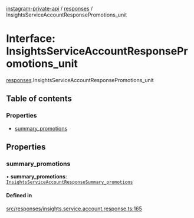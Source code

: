 [instagram-private-api](../../README.md) / [responses](../../modules/responses.md) / InsightsServiceAccountResponsePromotions_unit

# Interface: InsightsServiceAccountResponsePromotions\_unit

[responses](../../modules/responses.md).InsightsServiceAccountResponsePromotions_unit

## Table of contents

### Properties

- [summary\_promotions](InsightsServiceAccountResponsePromotions_unit.md#summary_promotions)

## Properties

### summary\_promotions

• **summary\_promotions**: [`InsightsServiceAccountResponseSummary_promotions`](InsightsServiceAccountResponseSummary_promotions.md)

#### Defined in

[src/responses/insights.service.account.response.ts:165](https://github.com/Nerixyz/instagram-private-api/blob/b3351b9/src/responses/insights.service.account.response.ts#L165)
